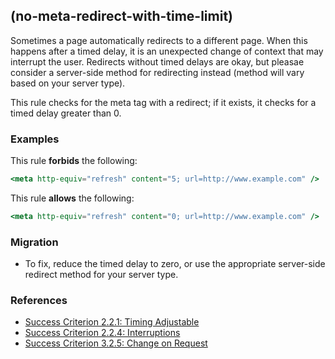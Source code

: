 ## (no-meta-redirect-with-time-limit)

Sometimes a page automatically redirects to a different page. When this happens after a timed delay, it is an unexpected change of context that may interrupt the user. Redirects without timed delays are okay, but pleasae consider a server-side method for redirecting instead (method will vary based on your server type).

This rule checks for the meta tag with a redirect; if it exists, it checks for a timed delay greater than 0.

### Examples

This rule **forbids** the following:

```hbs
<meta http-equiv="refresh" content="5; url=http://www.example.com" />
```

This rule **allows** the following:

```hbs
<meta http-equiv="refresh" content="0; url=http://www.example.com" />
```

### Migration

* To fix, reduce the timed delay to zero, or use the appropriate server-side redirect method for your server type.

### References

* [Success Criterion 2.2.1: Timing Adjustable](https://www.w3.org/WAI/WCAG21/Understanding/timing-adjustable)
* [Success Criterion 2.2.4: Interruptions](https://www.w3.org/WAI/WCAG21/Understanding/interruptions)
* [Success Criterion 3.2.5: Change on Request](https://www.w3.org/WAI/WCAG21/Understanding/change-on-request)

